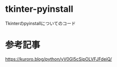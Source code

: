 # tkinter-pyinstall
Tkinterのpyinstallについてのコード

# 参考記事
https://kuroro.blog/python/yV0GI5cSipOLVFJFdeiQ/
